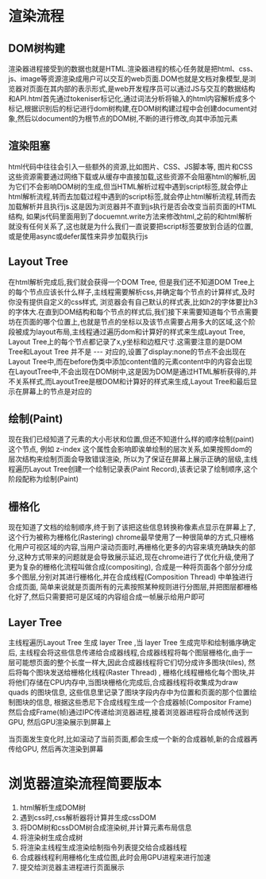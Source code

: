 # 渲染流程

## DOM树构建

渲染器进程接受到的数据也就是HTML.渲染器进程的核心任务就是把html、css、js、image等资源渲染成用户可以交互的web页面.DOM也就是文档对象模型,是浏览器对页面在其内部的表示形式,是web开发程序员可以通过JS与交互的数据结构和API.html首先通过tokeniser标记化,通过词法分析将输入的html内容解析成多个标记,根据识别后的标记进行dom树构建,在DOM树构建过程中会创建document对象,然后以document的为根节点的DOM树,不断的进行修改,向其中添加元素

## 渲染阻塞

html代码中往往会引入一些额外的资源,比如图片、CSS、JS脚本等, 图片和CSS这些资源需要通过网络下载或从缓存中直接加载,这些资源不会阻塞html的解析,因为它们不会影响DOM树的生成,但当HTML解析过程中遇到script标签,就会停止html解析流程,转而去加载过程中遇到的script标签,就会停止html解析流程,转而去加载解析并且执行js.这是因为浏览器并不直到js执行是否会改变当前页面的HTML结构, 如果js代码里面用到了docuemnt.write方法来修改html,之前的和html解析就没有任何关系了,这也就是为什么我们一直说要把script标签要放到合适的位置,或是使用async或defer属性来异步加载执行js

## Layout Tree

在html解析完成后,我们就会获得一个DOM Tree, 但是我们还不知道DOM Tree上的每个节点应该长什么样子,主线程需要解析css,并确定每个节点的计算样式,及时你没有提供自定义的css样式, 浏览器会有自己默认的样式表,比如h2的字体要比h3的字体大.在直到DOM结构和每个节点的样式后,我们接下来需要知道每个节点需要坊在页面的哪个位置上,也就是节点的坐标以及该节点需要占用多大的区域,这个阶段被成为layout布局,主线程通过遍历dom和计算好的样式来生成Layout Tree, Layout Tree上的每个节点都记录了x,y坐标和边框尺寸.这需要注意的是DOM Tree和Layout Tree 并不是 --- 对应的,设置了display:none的节点不会出现在Layout Tree中,而在before伪类中添加content值的元素content中的内容会出现在LayoutTree中,不会出现在DOM树中,这是因为DOM是通过HTML解析获得的,并不关系样式,而LayoutTree是根DOM和计算好的样式来生成,Layout Tree和最后显示在屏幕上的节点是对应的

## 绘制(Paint)

现在我们已经知道了元素的大小形状和位置,但还不知道什么样的顺序绘制(paint)这个节点, 例如 z-index 这个属性会影响即诶单绘制的层次关系,如果按照dom的层次结构来绘制页面会导致错误渲染, 所以为了保证在屏幕上展示正确的层级,主线程遍历Layout Tree创建一个绘制记录表(Paint Record),该表记录了绘制顺序,这个阶段配称为绘制(Paint)

## 栅格化

现在知道了文档的绘制顺序,终于到了该把这些信息转换称像素点显示在屏幕上了,这个行为被称为栅格化(Rastering) chrome最早使用了一种很简单的方式,只栅格化用户可视区域的内容,当用户滚动页面时,再栅格化更多的内容来填充确缺失的部分,这种方式带来的问题就是会导致展示延迟,现在chrome进行了优化升级,使用了更为复杂的栅格化流程叫做合成(compositing), 合成是一种将页面各个部分分成多个图层,分别对其进行栅格化,并在合成线程(Composition Thread) 中单独进行合成页面, 简单来说就是页面所有的元素按照某种规则进行分图层,并把图层都栅格化好了,然后只需要把可是区域的内容组合成一帧展示给用户即可

## Layer Tree

主线程遍历Layout Tree 生成 layer Tree ,当 layer Tree 生成完毕和绘制循序确定后, 主线程会将这些信息传递给合成器线程,合成器线程将每个图层栅格化,由于一层可能想页面的整个长度一样大,因此合成器线程将它们切分成许多图块(tiles), 然后将每个图块发送给栅格化线程(Raster Thread) , 栅格化线程栅格化每个图块,并将他们存储在CPU内存中,当图块栅格化完成后,合成器线程将收集成为draw quads 的图块信息, 这些信息里记录了图块字段内存中为位置和页面的那个位置绘制图块的信息, 根据这些悉尼下合成线程生成一个合成器帧(Compositor Frame) 然后合成Frame(帧)通过IPC传递给浏览器进程,接着浏览器进程将合成帧传送到GPU, 然后GPU渲染展示到屏幕上

当页面发生变化时,比如滚动了当前页面,都会生成一个新的合成器帧,新的合成器再传给GPU, 然后再次渲染到屏幕

# 浏览器渲染流程简要版本

1. html解析生成DOM树
2. 遇到css时,css解析器将计算并生成cssDOM
3. 将DOM树和cssDOM树合成渲染树,并计算元素布局信息
4. 将渲染树生成合成树
5. 将渲染主线程生成渲染绘制指令列表提交给合成器线程
6. 合成器线程利用栅格化生成位图,此时会用GPU进程来进行加速
7. 提交给浏览器主进程进行页面展示
